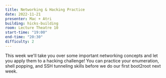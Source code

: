 ```yaml
---
title: Networking & Hacking Practice
date: 2022-11-21
presenter: Mac + Atri
building: hicks-building
room: Lecture Theatre 10
start-time: "19:00"
end-time: "20:30"
difficulty: 2
---
```


This week we'll take you over some important networking concepts and let you apply them to a hacking challenge! You can practice your enumeration, shell popping, and SSH tunneling skills before we do our first boot2root next week.